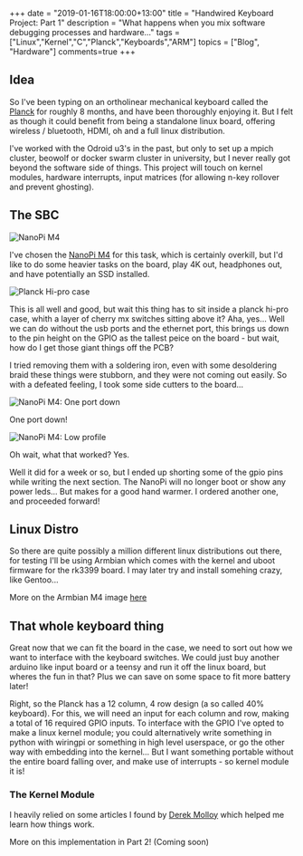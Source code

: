 +++
date = "2019-01-16T18:00:00+13:00"
title = "Handwired Keyboard Project: Part 1"
description = "What happens when you mix software debugging processes and hardware..."
tags = ["Linux","Kernel","C","Planck","Keyboards","ARM"]
topics = ["Blog", "Hardware"]
comments=true
+++

## Idea
  So I've been typing on an ortholinear mechanical keyboard called the [Planck](https://olkb.com/planck) for roughly 8 months, and have been thoroughly enjoying it. But I felt as though it could benefit from being a standalone linux board, offering wireless / bluetooth, HDMI, oh and a full linux distribution.

  I've worked with the Odroid u3's in the past, but only to set up a mpich cluster, beowolf or docker swarm cluster in university, but I never really got beyond the software side of things. This project will touch on kernel modules, hardware interrupts, input matrices (for allowing n-key rollover and prevent ghosting). 

## The SBC

![NanoPi M4](http://wiki.friendlyarm.com/wiki/index.php/File:NanoPi_M4-01B.jpg)

I've chosen the [NanoPi M4](http://wiki.friendlyarm.com/wiki/index.php/NanoPi_M4) for this task, which is certainly overkill, but I'd like to do some heavier tasks on the board, play 4K out, headphones out, and have potentially an SSD installed. 

![Planck Hi-pro case](https://static1.squarespace.com/static/5701bc562eeb810fd9247c88/5701c35bf699bbaade59f4b1/5a329522085229c7f4c9adfc/1525238746595/PLKBOT-HIPRO-BLKMAT-rside.png?format=1500w)

This is all well and good, but wait this thing has to sit inside a planck hi-pro case, whith a layer of cherry mx switches sitting above it? Aha, yes... Well we can do without the usb ports and the ethernet port, this brings us down to the pin height on the GPIO as the tallest peice on the board - but wait, how do I get those giant things off the PCB?

I tried removing them with a soldering iron, even with some desoldering braid these things were stubborn, and they were not coming out easily. So with a defeated feeling, I took some side cutters to the board...

![NanoPi M4: One port down](https://imgur.com/1vMmkmn)

One port down!

![NanoPi M4: Low profile](https://imgur.com/Q093I99)

Oh wait, what that worked? Yes.

Well it did for a week or so, but I ended up shorting some of the gpio pins while writing the next section. The NanoPi will no longer boot or show any power leds... But makes for a good hand warmer.
I ordered another one, and proceeded forward!

## Linux Distro

So there are quite possibly a million different linux distributions out there, for testing I'll be using Armbian which comes with the kernel and uboot firmware for the rk3399 board. I may later try and install somehing crazy, like Gentoo...

More on the Armbian M4 image [here](https://www.armbian.com/nanopi-m4/)

## That whole keyboard thing

Great now that we can fit the board in the case, we need to sort out how we want to interface with the keyboard switches. We could just buy another arduino like input board or a teensy and run it off the linux board, but wheres the fun in that? Plus we can save on some space to fit more battery later!

Right, so the Planck has a 12 column, 4 row design (a so called 40% keyboard). For this, we will need an input for each column and row, making a total of 16 required GPIO inputs. To interface with the GPIO I've opted to make a linux kernel module; you could alternatively write something in python with wiringpi or something in high level userspace, or go the other way with embedding into the kernel... But I want something portable without the entire board falling over, and make use of interrupts - so kernel module it is!

### The Kernel Module

I heavily relied on some articles I found by [Derek Molloy](http://derekmolloy.ie/kernel-gpio-programming-buttons-and-leds/) which helped me learn how things work.

More on this implementation in Part 2! (Coming soon)
